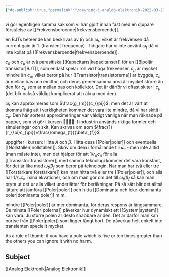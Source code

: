 ```yaml
---
{"dg-publish":true,"permalink":"/oevning-i-analog-elektronik-2022-03-23/","dgHomeLink":true,"dgPassFrontmatter":false}
---
```



vi gör egentligen samma sak som vi har gjort innan fast med en djupare förståelse av [[Frekvensberoende|frekvensberoende]]. 

en BJTs beteende kan beskrivas av $\beta_{f}$ och $\omega_{t}$, vilket är frekvensen då current gain är 1. (transient frequency). Tidigare har vi inte använt $\omega_{t}$ då vi inte kollat på [[Frekvensberoende|frekvensberoende]]. 

$c_\pi$ och $c_\mu$ är två parasitiska [[Kapacitans|kapacitanser]] för en [[Bipolär transistor|BJT]], som endast spelar roll vid höga frekvenser. $c_\mu$ är mycket mindre än $c_{\pi}$, vilket beror på hur [[Transistor|transistorerna]] är byggda, $c_\pi$ är mellan bas och emittor, och deras gemensamma area är mycket större än den för $c_\mu$ som är mellan bas och kollektor. Det är därför vi oftast skiter i $c_\mu$ (det blir också väldigt komplicerat att räkna med den).

$\omega_{t}$ kan approximeras som $\frac{g_{m}}{c_{\pi}}$, men det är värt at tkomma ihåg att i verkligheten kommer det vara lite mindre, då vi har skitit i $c_{\mu}$. Den här sortens approximeringar var väldigt vanliga när man räknade på papper, som vi gör i kursen 🤪🤪🤡🤡. I industrin används riktiga formler och simuleringar och skit. Kan skrivas om som $\frac{1}{r_{\pi}c_{\pi}}=\frac{\omega_{t}}{\beta_{f}}$

uppgifter i kursen: 
Hitta $A$ och $\beta$. Hitta dess [[Poler|poler]] och eventuella [[Nollställen|nollställen]]. Skriv om dem i förhållande till $\omega_{t}$ - men inte alltid (man måste inte), men det hjälper för att $1/r_{\pi}c_{\pi}$ för alla [[Transistor|transistorer]] med samma teknologi kommer det vara konstant, för det är lika med $\omega_{t}/\beta_{f}$ som beror på teknologin. När man har två eller tre [[Förstärkare|förstärkare]] kan man hitta två eller tre [[Poler|poler]], och alla har $1/r_{\pi}c_{\pi}$ i sina ekvationer, och om man gör om det till  $\omega_{t}/\beta_{f}$ så kan man bryta ut det ur alla vilket underlättar för beräkningar. På så sätt blir det alltså lättare att jämföra [[Poler|poler]] och hitta [[Dominanta och Icke-dominanta poler|dominanta poler]] m.m. 

mindre [[Poler|poler]] är mer dominanta, för deras respons är långsammare. De minsta [[Poler|polerna]] påverkar hur dynamiskt ett [[System|system]] kan vara. Ju större polen är desto snabbare är den. Det är därför man kan bortse från [[Poler|poler]] som ligger långt bort. De påverkar helt enkelt inte transienten speciellt mycket. 

As a rule of thumb: if you have a pole which is five or ten times greater than the others you can ignore it with no harm.


## Subject
[[Analog Elektronik|Analog Elektronik]]
